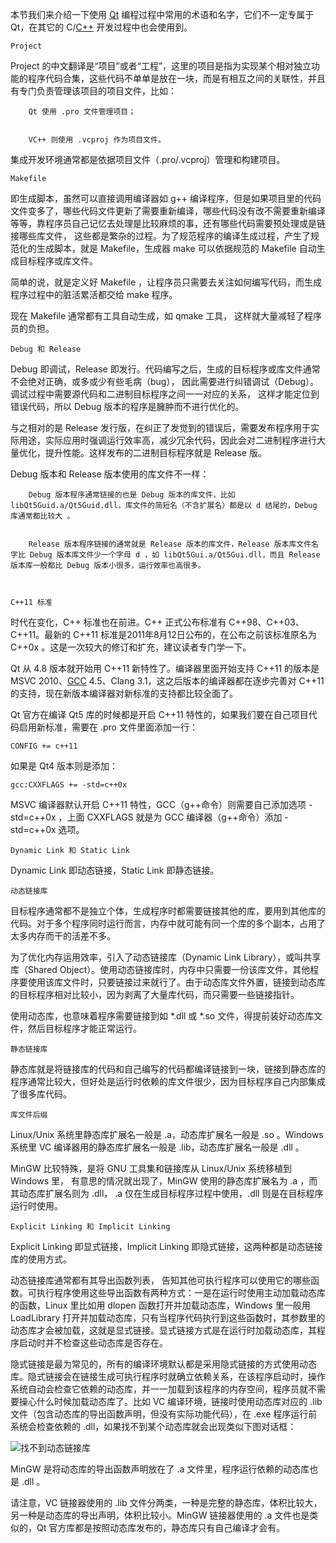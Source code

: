 本节我们来介绍一下使用 [Qt](https://c.biancheng.net//qt/) 编程过程中常用的术语和名字，它们不一定专属于 Qt，在其它的 C/[C++](https://c.biancheng.net//cplus/) 开发过程中也会使用到。

	Project
Project 的中文翻译是“项目”或者“工程”，这里的项目是指为实现某个相对独立功能的程序代码合集，这些代码不单单是放在一块，而是有相互之间的关联性，并且有专门负责管理该项目的项目文件，比如：


		Qt 使用 .pro 文件管理项目；

		VC++ 则使用 .vcproj 作为项目文件。


集成开发环境通常都是依据项目文件（.pro/.vcproj）管理和构建项目。

	Makefile
即生成脚本，虽然可以直接调用编译器如 g++ 编译程序，但是如果项目里的代码文件变多了，哪些代码文件更新了需要重新编译，哪些代码没有改不需要重新编译等等，靠程序员自己记忆去处理是比较麻烦的事，还有哪些代码需要预处理或是链接哪些库文件， 这些都是繁杂的过程。为了规范程序的编译生成过程，产生了规范化的生成脚本，就是 Makefile，生成器 make 可以依据规范的 Makefile 自动生成目标程序或库文件。

简单的说，就是定义好 Makefile ，让程序员只需要去关注如何编写代码，而生成程序过程中的脏活累活都交给 make 程序。

现在 Makefile 通常都有工具自动生成，如 qmake 工具， 这样就大量减轻了程序员的负担。

	Debug 和 Release
Debug 即调试，Release 即发行。代码编写之后，生成的目标程序或库文件通常不会绝对正确，或多或少有些毛病（bug）， 因此需要进行纠错调试（Debug）。调试过程中需要源代码和二进制目标程序之间一一对应的关系， 这样才能定位到错误代码，所以 Debug 版本的程序是臃肿而不进行优化的。

与之相对的是 Release 发行版，在纠正了发觉到的错误后，需要发布程序用于实际用途，实际应用时强调运行效率高，减少冗余代码，因此会对二进制程序进行大量优化，提升性能。这样发布的二进制目标程序就是 Release 版。

Debug 版本和 Release 版本使用的库文件不一样：


		Debug 版本程序通常链接的也是 Debug 版本的库文件，比如 libQt5Guid.a/Qt5Guid.dll，库文件的简短名（不含扩展名）都是以 d 结尾的，Debug 库通常都比较大 。

		Release 版本程序链接的通常就是 Release 版本的库文件，Release 版本库文件名字比 Debug 版本库文件少一个字母 d ，如 libQt5Gui.a/Qt5Gui.dll，而且 Release 版本库一般都比 Debug 版本小很多，运行效率也高很多。


	C++11 标准
时代在变化，C++ 标准也在前进。C++ 正式公布标准有 C++98、C++03、C++11。最新的 C++11 标准是2011年8月12日公布的，在公布之前该标准原名为 C++0x 。这是一次较大的修订和扩充，建议读者专门学一下。

Qt 从 4.8 版本就开始用 C++11 新特性了。编译器里面开始支持 C++11 的版本是 MSVC 2010、[GCC](https://c.biancheng.net//gcc/) 4.5、Clang 3.1，这之后版本的编译器都在逐步完善对 C++11 的支持，现在新版本编译器对新标准的支持都比较全面了。

Qt 官方在编译 Qt5 库的时候都是开启 C++11 特性的，如果我们要在自己项目代码启用新标准，需要在 .pro 文件里面添加一行：

	CONFIG += c++11
如果是 Qt4 版本则是添加：

	gcc:CXXFLAGS += -std=c++0x
MSVC 编译器默认开启 C++11 特性，GCC（g++命令）则需要自己添加选项 -std=c++0x ，上面 CXXFLAGS 就是为 GCC 编译器（g++命令）添加 -std=c++0x 选项。

	Dynamic Link 和 Static Link
Dynamic Link 即动态链接，Static Link 即静态链接。

	动态链接库
目标程序通常都不是独立个体，生成程序时都需要链接其他的库，要用到其他库的代码。对于多个程序同时运行而言，内存中就可能有同一个库的多个副本，占用了太多内存而干的活差不多。

为了优化内存运用效率，引入了动态链接库（Dynamic Link Library），或叫共享库（Shared Object）。使用动态链接库时，内存中只需要一份该库文件，其他程序要使用该库文件时，只要链接过来就行了。由于动态库文件外置，链接到动态库的目标程序相对比较小，因为剥离了大量库代码，而只需要一些链接指针。

使用动态库，也意味着程序需要链接到如 *.dll 或 *.so 文件，得提前装好动态库文件，然后目标程序才能正常运行。

	静态链接库
静态库就是将链接库的代码和自己编写的代码都编译链接到一块，链接到静态库的程序通常比较大，但好处是运行时依赖的库文件很少，因为目标程序自己内部集成了很多库代码。

	库文件后缀
Linux/Unix 系统里静态库扩展名一般是 .a，动态库扩展名一般是 .so 。Windows 系统里 VC 编译器用的静态库扩展名一般是 .lib，动态库扩展名一般是 .dll 。

MinGW 比较特殊，是将 GNU 工具集和链接库从 Linux/Unix 系统移植到 Windows 里， 有意思的情况就出现了，MinGW 使用的静态库扩展名为 .a ，而其动态库扩展名则为 .dll， .a 仅在生成目标程序过程中使用，.dll 则是在目标程序运行时使用。

	Explicit Linking 和 Implicit Linking
Explicit Linking 即显式链接，Implicit Linking 即隐式链接，这两种都是动态链接库的使用方式。

动态链接库通常都有其导出函数列表， 告知其他可执行程序可以使用它的哪些函数。可执行程序使用这些导出函数有两种方式：一是在运行时使用主动加载动态库的函数，Linux 里比如用 dlopen 函数打开并加载动态库，Windows 里一般用 LoadLibrary 打开并加载动态库，只有当程序代码执行到这些函数时，其参数里的动态库才会被加载，这就是显式链接。显式链接方式是在运行时加载动态库，其程序启动时并不检查这些动态库是否存在。

隐式链接是最为常见的，所有的编译环境默认都是采用隐式链接的方式使用动态库。隐式链接会在链接生成可执行程序时就确立依赖关系，在该程序启动时，操作系统自动会检查它依赖的动态库，并一一加载到该程序的内存空间，程序员就不需要操心什么时候加载动态库了。比如 VC 编译环境，链接时使用动态库对应的 .lib 文件（包含动态库的导出函数声明，但没有实际功能代码），在 .exe 程序运行前系统会检查依赖的 .dll，如果找不到某个动态库就会出现类似下图对话框：


![找不到动态链接库](https://c.biancheng.net//uploads/allimg/190530/1-1Z530100032603.gif)

MinGW 是将动态库的导出函数声明放在了 .a 文件里，程序运行依赖的动态库也是 .dll 。

请注意，VC 链接器使用的 .lib 文件分两类，一种是完整的静态库，体积比较大，另一种是动态库的导出声明，体积比较小。MinGW 链接器使用的 .a 文件也是类似的，Qt 官方库都是按照动态库发布的，静态库只有自己编译才会有。
